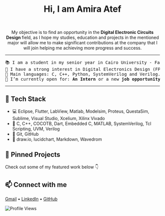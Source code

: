<h1 align="center">
Hi, I am Amira Atef
</h1>

<br/>
<p align="center">
	My objective is to find an opportunity in the <b> Digital Electronic Circuits Design </b> field, as I hope my studies, education and projects in the mentioned major will allow me to make significant contributions at the company that I will join helping me achieving more progress and success.
</p>

<hr>

<pre>
📚 I am a student in my senior year in Cairo University - Faculty of Electronics and Electrical Communcations Engineering
📝 I have a strong interest in Digital Electronics Design (FPGA, ASIC and system-level modelling) and Digital Verification.
🌟 Main languages: C, C++, Python, SystemVerilog and Verilog.
🤔 I’m currently open for: <b>An Intern</b> or a new <b>job opportunity</b>.
</pre>
<hr>


## 🔧 Tech Stack
- 💻 Eclipse, Flutter, LabView, Matlab, Modelsim, Proteus, QuestaSim, Sublime, Visual Studio, Xcelium, Xilinx Vivado
- 🧪 C, C++, COCOTB, Dart, Embedded C, MATLAB, SystemVerilog, Tcl Scripting, UVM, Verilog
- 🔧 Git, GitHub
- 🎨 draw.io, lucidchart, Markdown, Wavedrom

## 📌 Pinned Projects
Check out some of my featured work below 👇

## 📫 Connect with me
[Gmail](a.amiraelkomy00@gmail.com) •
[LinkedIn](www.linkedin.com/in/amira-el-komy-0146ba220) • [GitHub](https://github.com/amira630)

![Profile Views](https://komarev.com/ghpvc/?username=amira630&color=blue)
